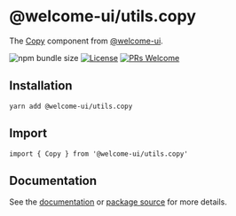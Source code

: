 # @welcome-ui/utils.copy

The [Copy](https://welcome-ui.com/utilities/copy) component from [@welcome-ui](https://welcome-ui.com).

![npm bundle size](https://img.shields.io/bundlephobia/minzip/@welcome-ui/utils.copy) [![License](https://img.shields.io/npm/l/welcome-ui.svg)](https://github.com/WTTJ/welcome-ui/blob/master/LICENSE) [![PRs Welcome](https://img.shields.io/badge/PRs-welcome-mediumspringgreen.svg)](ttps://github.com/WTTJ/welcome-ui/blob/master/CONTRIBUTING.mdx)

## Installation

    yarn add @welcome-ui/utils.copy

## Import

    import { Copy } from '@welcome-ui/utils.copy'

## Documentation

See the [documentation](https://welcome-ui.com/utilities/use-copy-text) or [package source](https://github.com/WTTJ/welcome-ui/tree/master/packages/Copy) for more details.
